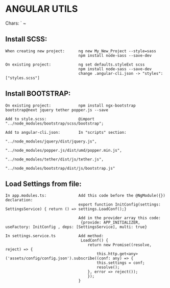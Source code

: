 # ANGULAR UTILS
Chars:  `   ~

## Install SCSS:
	When creating new project: 		ng new My_New_Project --style=sass    
									npm install node-sass --save-dev
									
	On existing project: 			ng set defaults.styleExt scss		  
									npm install node-sass --save-dev   
									change .angular-cli.json -> "styles": ["styles.scss"]
									
									
## Install BOOTSTRAP:
	On existing project:			npm install ngx-bootstrap bootstrap@next jquery tether popper.js --save
	
	Add to style.scss:			    @import "../node_modules/bootstrap/scss/bootstrap";
	
	Add to angular-cli.json:		In "scripts" section:
									"../node_modules/jquery/dist/jquery.js",
									"../node_modules/popper.js/dist/umd/popper.min.js",
									"../node_modules/tether/dist/js/tether.js",
									"../node_modules/bootstrap/dist/js/bootstrap.js"
									
									
## Load Settings from file:
	In app.modules.ts: 				Add this code before the @NgModule({}) declaration:
									export function InitConfig(settings: SettingsService) { return () => settings.LoadConf();}
									
									Add in the provider array this code:
									 {provide: APP_INITIALIZER, useFactory: InitConfig , deps: [SettingsService], multi: true}
									
	In settings.service.ts			Add method:
									 LoadConf() {
										return new Promise((resolve, reject) => {
											this.http.get<any>('assets/config/config.json').subscribe((conf: any) => {
											this.settings = conf;
											resolve();
										}, error => reject());
										});
									}
									

									
